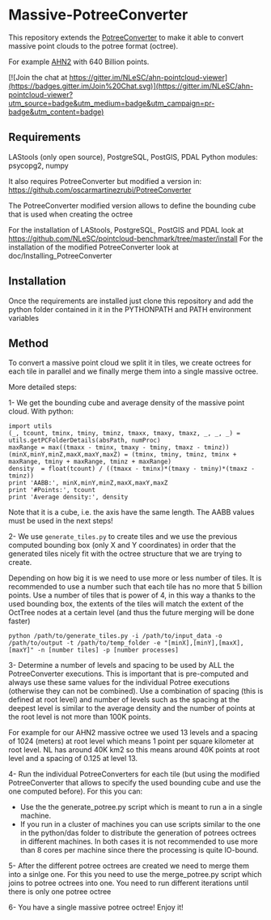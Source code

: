 # Massive-PotreeConverter
This repository extends the [PotreeConverter](https://github.com/potree/PotreeConverter) 
to make it able to convert massive point clouds to the potree format (octree).

For example [AHN2](http://ahn2.pointclouds.nl) with 640 Billion points.

[![Join the chat at https://gitter.im/NLeSC/ahn-pointcloud-viewer](https://badges.gitter.im/Join%20Chat.svg)](https://gitter.im/NLeSC/ahn-pointcloud-viewer?utm_source=badge&utm_medium=badge&utm_campaign=pr-badge&utm_content=badge)

## Requirements

LAStools (only open source), PostgreSQL, PostGIS, PDAL
Python modules: psycopg2, numpy

It also requires PotreeConverter but modified a version in:
https://github.com/oscarmartinezrubi/PotreeConverter

The PotreeConverter modified version allows to define the bounding cube that is used when creating the octree

For the installation of LAStools, PostgreSQL, PostGIS and PDAL
look at https://github.com/NLeSC/pointcloud-benchmark/tree/master/install
For the installation of the modified PotreeConverter look at 
doc/Installing_PotreeConverter

## Installation

Once the requirements are installed just clone this repository and add the python folder contained in it in the PYTHONPATH and PATH environment variables

## Method

To convert a massive point cloud we split it in tiles, we create octrees for each tile in parallel and we finally merge them into a single massive octree.

More detailed steps:

1- We get the bounding cube and average density of the massive point cloud. With python:
```
import utils
(_, tcount, tminx, tminy, tminz, tmaxx, tmaxy, tmaxz, _, _, _) = utils.getPCFolderDetails(absPath, numProc)
maxRange = max((tmaxx - tminx, tmaxy - tminy, tmaxz - tminz))
(minX,minY,minZ,maxX,maxY,maxZ) = (tminx, tminy, tminz, tminx + maxRange, tminy + maxRange, tminz + maxRange)
density  = float(tcount) / ((tmaxx - tminx)*(tmaxy - tminy)*(tmaxz - tminz))
print 'AABB:', minX,minY,minZ,maxX,maxY,maxZ
print '#Points:', tcount
print 'Average density:', density
```
Note that it is a cube, i.e. the axis have the same length. 
The AABB values must be used in the next steps!

2- We use `generate_tiles.py` to create tiles and we use the previous computed 
bounding box (only X and Y coordinates) in order that the generated tiles nicely
 fit with the octree structure that we are trying to create.
 
Depending on how big it is we need to use more or less number of tiles. 
It is recommended to use a number such that each tile has no more that 5 billion
 points. 
Use a number of tiles that is power of 4, in this way a thanks to the used 
bounding box, the extents of the tiles will match the extent of the OctTree 
nodes at a certain level (and thus the future merging will be done faster)

``
python /path/to/generate_tiles.py -i /path/to/input_data -o /path/to/output -t /path/to/temp_folder -e "[minX],[minY],[maxX],[maxY]" -n [number tiles] -p [number processes]
``


3- Determine a number of levels and spacing to be used by ALL the PotreeConverter executions. 
This is important that is pre-computed and always use these same values for the
individual Potree executions (otherwise they can not be combined).
Use a combination of spacing (this is defined at root level) and number of 
levels such as the spacing at the deepest level is similar to the average density
 and the number of points at the root level is not more than 100K points. 
 
For example for our AHN2 massive octree we used 13 levels and a spacing of 1024 
(meters) at root level which means 1 point per square kilometer at root level. 
NL has around 40K km2 so this means around 40K points at root level and a 
spacing of 0.125 at level 13.

4- Run the individual PotreeConverters for each tile (but using the modified PotreeConverter that allows to specify the used bounding cube and use the one computed before). 
For this you can:
  - Use the the generate_potree.py script which is meant to run a in a single machine.  
  - If you run in a cluster of machines you can use scripts similar to the one in the python/das folder to distribute the generation of potrees octrees in different machines.
 In both cases it is not recommended to use more than 8 cores per machine since there the processing is quite IO-bound.
 
5- After the different potree octrees are created we need to merge them into a sinlge one. For this you need to use the merge_potree.py script which joins to potree octrees into one. 
You need to run different iterations until there is only one potree octree

6- You have a single massive potree octree! Enjoy it! 